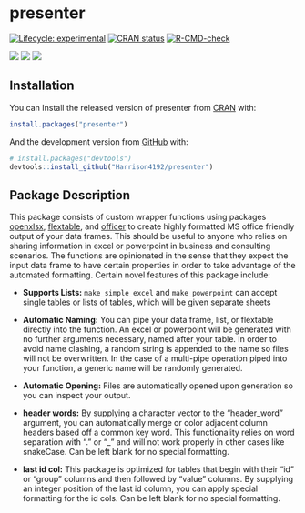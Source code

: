 
<!-- README.md is generated from README.Rmd. Please edit that file -->

# presenter

<!-- badges: start -->

[![Lifecycle:
experimental](https://img.shields.io/badge/lifecycle-experimental-orange.svg)](https://lifecycle.r-lib.org/articles/stages.html)
[![CRAN
status](https://www.r-pkg.org/badges/version/presenter)](https://CRAN.R-project.org/package=presenter)
[![R-CMD-check](https://github.com/Harrison4192/presenter/workflows/R-CMD-check/badge.svg)](https://github.com/Harrison4192/presenter/actions)

[![](http://cranlogs.r-pkg.org/badges/grand-total/presenter?color=blue)](https://cran.r-project.org/package=presenter)
[![](https://img.shields.io/github/languages/code-size/Harrison4192/presenter.svg)](https://github.com/Harrison4192/presenter)
[![](https://img.shields.io/github/last-commit/Harrison4192/presenter.svg)](https://github.com/Harrison4192/presenter/commits/main)
<!-- badges: end -->

## Installation

You can Install the released version of presenter from
[CRAN](https://CRAN.R-project.org) with:

``` r
install.packages("presenter")
```

And the development version from [GitHub](https://github.com/) with:

``` r
# install.packages("devtools")
devtools::install_github("Harrison4192/presenter")
```

## Package Description

This package consists of custom wrapper functions using packages
[openxlsx](https://ycphs.github.io/openxlsx/index.html),
[flextable](https://davidgohel.github.io/flextable/), and
[officer](https://davidgohel.github.io/officer/) to create highly
formatted MS office friendly output of your data frames. This should be
useful to anyone who relies on sharing information in excel or
powerpoint in business and consulting scenarios. The functions are
opinionated in the sense that they expect the input data frame to have
certain properties in order to take advantage of the automated
formatting. Certain novel features of this package include:

-   **Supports Lists:** `make_simple_excel` and `make_powerpoint` can
    accept single tables or lists of tables, which will be given
    separate sheets

-   **Automatic Naming:** You can pipe your data frame, list, or
    flextable directly into the function. An excel or powerpoint will be
    generated with no further arguments necessary, named after your
    table. In order to avoid name clashing, a random string is appended
    to the name so files will not be overwritten. In the case of a
    multi-pipe operation piped into your function, a generic name will
    be randomly generated.

-   **Automatic Opening:** Files are automatically opened upon
    generation so you can inspect your output.

-   **header words:** By supplying a character vector to the
    “header_word” argument, you can automatically merge or color
    adjacent column headers based off a common key word. This
    functionality relies on word separation with “.” or “\_” and will
    not work properly in other cases like snakeCase. Can be left blank
    for no special formatting.

-   **last id col:** This package is optimized for tables that begin
    with their “id” or “group” columns and then followed by “value”
    columns. By supplying an integer position of the last id column, you
    can apply special formatting for the id cols. Can be left blank for
    no special formatting.
